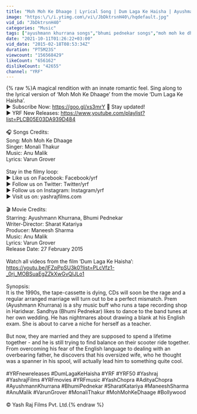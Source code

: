 ```yaml
---
title: "Moh Moh Ke Dhaage | Lyrical Song | Dum Laga Ke Haisha | Ayushmann, Bhumi | Monali | Anu Malik, Varun"
image: "https:\/\/i.ytimg.com\/vi\/JbDktrsnH40\/hqdefault.jpg"
vid_id: "JbDktrsnH40"
categories: "Music"
tags: ["ayushmann khurrana songs","bhumi pednekar songs","moh moh ke dhaage lyrical song"]
date: "2021-10-11T01:26:22+03:00"
vid_date: "2015-02-18T08:53:34Z"
duration: "PT5M23S"
viewcount: "156568429"
likeCount: "656162"
dislikeCount: "42655"
channel: "YRF"
---
```

{% raw %}A magical rendition with an innate romantic feel. Sing along to the lyrical version of ‘Moh Moh Ke Dhaage’ from the movie ‘Dum Laga Ke Haisha’. <br />► Subscribe Now: <a rel="nofollow" target="blank" href="https://goo.gl/xs3mrY">https://goo.gl/xs3mrY</a> 🔔 Stay updated! <br />► YRF New Releases: <a rel="nofollow" target="blank" href="https://www.youtube.com/playlist?list=PLCB05E03DA939D484">https://www.youtube.com/playlist?list=PLCB05E03DA939D484</a><br /><br />🎧 Songs Credits:<br />Song: Moh Moh Ke Dhaage<br />Singer: Monali Thakur<br />Music: Anu Malik <br />Lyrics: Varun Grover<br /><br />Stay in the filmy loop:<br />► Like us on Facebook: Facebook/yrf <br />► Follow us on Twitter: Twitter/yrf<br />► Follow us on Instagram: Instagram/yrf<br />► Visit us on: yashrajfilms.com<br /><br />🎬 Movie Credits:<br />Starring: Ayushmann Khurrana, Bhumi Pednekar<br />Writer-Director: Sharat Katariya<br />Producer: Maneesh Sharma<br />Music: Anu Malik<br />Lyrics: Varun Grover<br />Release Date: 27 February 2015<br /><br />Watch all videos from the film ‘Dum Laga Ke Haisha’: <a rel="nofollow" target="blank" href="https://youtu.be/lFZpPpSU3k0?list=PLcVfz1-_0rj_MOBSuaEgZZkXwGvQlJLo1">https://youtu.be/lFZpPpSU3k0?list=PLcVfz1-_0rj_MOBSuaEgZZkXwGvQlJLo1</a><br /><br />Synopsis:<br />It is the 1990s, the tape-cassette is dying, CDs will soon be the rage and a regular arranged marriage will turn out to be a perfect mismatch. Prem (Ayushmann Khurrana) is a shy music buff who runs a tape recording shop in Haridwar. Sandhya (Bhumi Pednekar) likes to dance to the band tunes at her own wedding. He has nightmares about drawing a blank at his English exam. She is about to carve a niche for herself as a teacher.<br /><br />But now, they are married and they are supposed to spend a lifetime together - and he is still trying to find balance on their scooter ride together. From overcoming his fear of the English language to dealing with an overbearing father, he discovers that his oversized wife, who he thought was a spanner in his spool, will actually lead him to something quite cool.<br /><br />#YRFnewreleases #DumLagaKeHaisha #YRF #YRF50 #Yashraj #YashrajFilms #YRFmovies #YRFmusic #YashChopra #AdityaChopra #AyushmannKhurrana #BhumiPednekar #SharatKatariya #ManeeshSharma #AnuMalik #VarunGrover #MonaliThakur #MohMohKeDhaage #Bollywood <br /><br />© Yash Raj Films Pvt. Ltd.{% endraw %}
